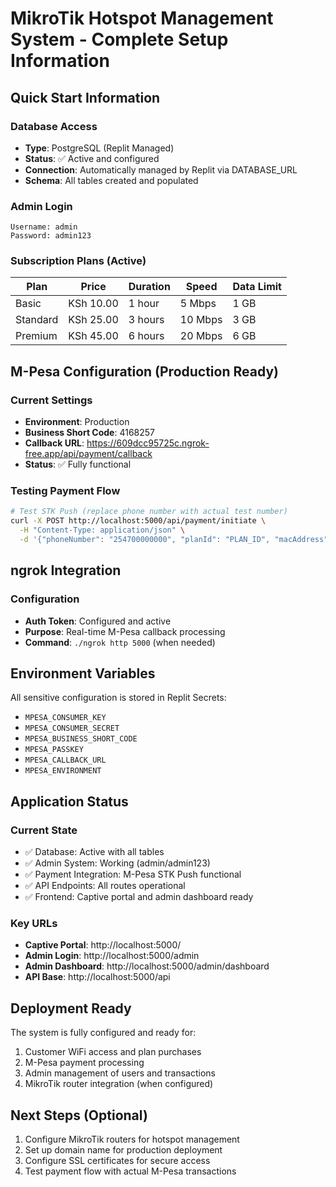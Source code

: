 # MikroTik Hotspot Management System - Complete Setup Information

## Quick Start Information

### Database Access
- **Type**: PostgreSQL (Replit Managed)
- **Status**: ✅ Active and configured
- **Connection**: Automatically managed by Replit via DATABASE_URL
- **Schema**: All tables created and populated

### Admin Login
```
Username: admin
Password: admin123
```

### Subscription Plans (Active)
| Plan | Price | Duration | Speed | Data Limit |
|------|-------|----------|-------|------------|
| Basic | KSh 10.00 | 1 hour | 5 Mbps | 1 GB |
| Standard | KSh 25.00 | 3 hours | 10 Mbps | 3 GB |
| Premium | KSh 45.00 | 6 hours | 20 Mbps | 6 GB |

## M-Pesa Configuration (Production Ready)

### Current Settings
- **Environment**: Production
- **Business Short Code**: 4168257
- **Callback URL**: https://609dcc95725c.ngrok-free.app/api/payment/callback
- **Status**: ✅ Fully functional

### Testing Payment Flow
```bash
# Test STK Push (replace phone number with actual test number)
curl -X POST http://localhost:5000/api/payment/initiate \
  -H "Content-Type: application/json" \
  -d '{"phoneNumber": "254700000000", "planId": "PLAN_ID", "macAddress": "MAC_ADDRESS"}'
```

## ngrok Integration

### Configuration
- **Auth Token**: Configured and active
- **Purpose**: Real-time M-Pesa callback processing
- **Command**: `./ngrok http 5000` (when needed)

## Environment Variables

All sensitive configuration is stored in Replit Secrets:
- `MPESA_CONSUMER_KEY`
- `MPESA_CONSUMER_SECRET`
- `MPESA_BUSINESS_SHORT_CODE`
- `MPESA_PASSKEY`
- `MPESA_CALLBACK_URL`
- `MPESA_ENVIRONMENT`

## Application Status

### Current State
- ✅ Database: Active with all tables
- ✅ Admin System: Working (admin/admin123)
- ✅ Payment Integration: M-Pesa STK Push functional
- ✅ API Endpoints: All routes operational
- ✅ Frontend: Captive portal and admin dashboard ready

### Key URLs
- **Captive Portal**: http://localhost:5000/
- **Admin Login**: http://localhost:5000/admin
- **Admin Dashboard**: http://localhost:5000/admin/dashboard
- **API Base**: http://localhost:5000/api

## Deployment Ready

The system is fully configured and ready for:
1. Customer WiFi access and plan purchases
2. M-Pesa payment processing
3. Admin management of users and transactions
4. MikroTik router integration (when configured)

## Next Steps (Optional)

1. Configure MikroTik routers for hotspot management
2. Set up domain name for production deployment
3. Configure SSL certificates for secure access
4. Test payment flow with actual M-Pesa transactions